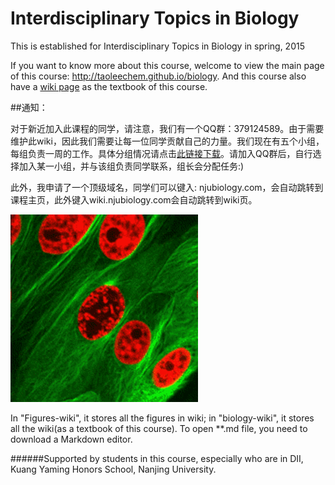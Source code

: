 # Interdisciplinary Topics in Biology
This is established for Interdisciplinary Topics in Biology in spring, 2015

If you want to know more about this course, welcome to view the main page of this course: <http://taoleechem.github.io/biology>. And this course also have a [wiki page](https://github.com/taoleechem/biology/wiki) as the textbook of this course.

##通知：

对于新近加入此课程的同学，请注意，我们有一个QQ群：379124589。由于需要维护此wiki，因此我们需要让每一位同学贡献自己的力量。我们现在有五个小组，每组负责一周的工作。具体分组情况请点击[此链接下载](https://github.com/taoleechem/biology/blob/master/Documents/%E5%88%86%E7%BB%84%E5%90%8D%E5%8D%95.xlsx?raw=true)。请加入QQ群后，自行选择加入某一小组，并与该组负责同学联系，组长会分配任务:)

此外，我申请了一个顶级域名，同学们可以键入: njubiology.com，会自动跳转到课程主页，此外键入wiki.njubiology.com会自动跳转到wiki页。

![Split](Figures-wiki/split.gif)


In "Figures-wiki", it stores all the figures in wiki; in "biology-wiki", it stores all the wiki(as a textbook of this course). To open **.md file, you need to download a Markdown editor.


######Supported by students in this course, especially who are in DII, Kuang Yaming Honors School, Nanjing University.
